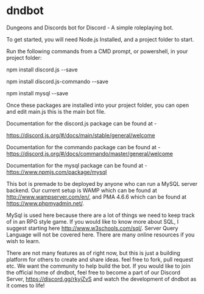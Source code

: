 # dndbot
Dungeons and Discords bot for Discord - A simple roleplaying bot.

To get started, you will need Node.js Installed, and a project folder to start.

Run the following commands from a CMD prompt, or powershell, in your project folder:


npm install discord.js --save

npm install discord.js-commando --save

npm install mysql --save


Once these packages are installed into your project folder, you can open and edit main.js
this is the main bot file.


Documentation for the discord.js package can be found at -

https://discord.js.org/#/docs/main/stable/general/welcome

Documentation for the commando package can be found at -
https://discord.js.org/#/docs/commando/master/general/welcome

Documentation for the mysql package can be found at - 
https://www.npmjs.com/package/mysql


This bot is premade to be deployed by anyone who can run a MySQL server backend.
Our current setup is WAMP which can be found at http://www.wampserver.com/en/, and
PMA 4.6.6 which can be found at https://www.phpmyadmin.net/.


MySql is used here because there are a lot of things we need to keep track of in an RPG style game.
If you would like to know more about SQL, I suggest starting here http://www.w3schools.com/sql/.
Server Query Language will not be covered here. There are many online resources if you wish to learn.


There are not many features as of right now, but this is just a building platform for others to create and share ideas.
feel free to fork, pull request etc. We want the community to help build the bot. If you would like to join the official home of dndbot, feel free to become a part of our Discord Server, https://discord.gg/rkyjZvS and watch the development of dndbot as it comes to life!
